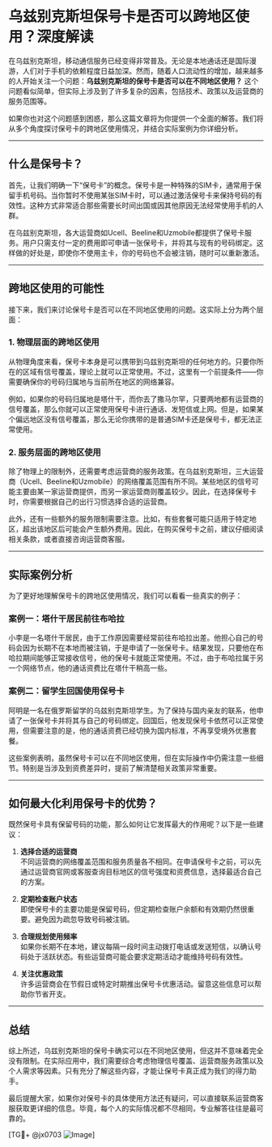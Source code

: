 # 乌兹别克斯坦保号卡是否可以跨地区使用？深度解读

在乌兹别克斯坦，移动通信服务已经变得非常普及。无论是本地通话还是国际漫游，人们对于手机的依赖程度日益加深。然而，随着人口流动性的增加，越来越多的人开始关注一个问题：**乌兹别克斯坦的保号卡是否可以在不同地区使用？** 这个问题看似简单，但实际上涉及到了许多复杂的因素，包括技术、政策以及运营商的服务范围等。

如果你也对这个问题感到困惑，那么这篇文章将为你提供一个全面的解答。我们将从多个角度探讨保号卡的跨地区使用情况，并结合实际案例为你详细分析。

---

## 什么是保号卡？

首先，让我们明确一下“保号卡”的概念。保号卡是一种特殊的SIM卡，通常用于保留手机号码。当你暂时不使用某张SIM卡时，可以通过激活保号卡来保持号码的有效性。这种方式非常适合那些需要长时间出国或因其他原因无法经常使用手机的人群。

在乌兹别克斯坦，各大运营商如Ucell、Beeline和Uzmobile都提供了保号卡服务。用户只需支付一定的费用即可申请一张保号卡，并将其与现有的号码绑定。这样做的好处是，即使你不使用主卡，你的号码也不会被注销，随时可以重新激活。

---

## 跨地区使用的可能性

接下来，我们来讨论保号卡是否可以在不同地区使用的问题。这实际上分为两个层面：

### 1. **物理层面的跨地区使用**
从物理角度来看，保号卡本身是可以携带到乌兹别克斯坦的任何地方的。只要你所在的区域有信号覆盖，理论上就可以正常使用。不过，这里有一个前提条件——你需要确保你的号码归属地与当前所在地区的网络兼容。

例如，如果你的号码归属地是塔什干，而你去了撒马尔罕，只要两地都有运营商的信号覆盖，那么你就可以正常使用保号卡进行通话、发短信或上网。但是，如果某个偏远地区没有信号覆盖，那么无论你携带的是普通SIM卡还是保号卡，都无法正常使用。

### 2. **服务层面的跨地区使用**
除了物理上的限制外，还需要考虑运营商的服务政策。在乌兹别克斯坦，三大运营商（Ucell、Beeline和Uzmobile）的网络覆盖范围有所不同。某些地区的信号可能主要由某一家运营商提供，而另一家运营商则覆盖较少。因此，在选择保号卡时，你需要根据自己的出行习惯选择合适的运营商。

此外，还有一些额外的服务限制需要注意。比如，有些套餐可能只适用于特定地区，超出该地区后可能会产生额外费用。因此，在购买保号卡之前，建议仔细阅读相关条款，或者直接咨询运营商客服。

---

## 实际案例分析

为了更好地理解保号卡的跨地区使用情况，我们可以看看一些真实的例子：

### 案例一：塔什干居民前往布哈拉
小李是一名塔什干居民，由于工作原因需要经常前往布哈拉出差。他担心自己的号码会因为长期不在本地而被注销，于是申请了一张保号卡。结果发现，只要他在布哈拉期间能够正常接收信号，他的保号卡就能正常使用。不过，由于布哈拉属于另一个网络节点，他的通话资费比在塔什干稍高一些。

### 案例二：留学生回国使用保号卡
阿明是一名在俄罗斯留学的乌兹别克斯坦学生。为了保持与国内亲友的联系，他申请了一张保号卡并将其与自己的号码绑定。回国后，他发现保号卡依然可以正常使用，但需要注意的是，他的通话资费已经切换为国内标准，不再享受境外优惠套餐。

这些案例表明，虽然保号卡可以在不同地区使用，但在实际操作中仍需注意一些细节。特别是当涉及到资费差异时，提前了解清楚相关政策非常重要。

---

## 如何最大化利用保号卡的优势？

既然保号卡具有保留号码的功能，那么如何让它发挥最大的作用呢？以下是一些建议：

1. **选择合适的运营商**  
   不同运营商的网络覆盖范围和服务质量各不相同。在申请保号卡之前，可以先通过运营商官网或客服查询目标地区的信号强度和资费信息，选择最适合自己的方案。

2. **定期检查账户状态**  
   即使保号卡的主要功能是保留号码，但定期检查账户余额和有效期仍然很重要。避免因为疏忽导致号码被注销。

3. **合理规划使用频率**  
   如果你长期不在本地，建议每隔一段时间主动拨打电话或发送短信，以确认号码处于活跃状态。有些运营商可能会要求定期活动才能维持号码有效性。

4. **关注优惠政策**  
   许多运营商会在节假日或特定时期推出保号卡优惠活动。留意这些信息可以帮助你节省开支。

---

## 总结

综上所述，乌兹别克斯坦的保号卡确实可以在不同地区使用，但这并不意味着完全没有限制。在实际应用中，我们需要综合考虑物理信号覆盖、运营商服务政策以及个人需求等因素。只有充分了解这些内容，才能让保号卡真正成为我们的得力助手。

最后提醒大家，如果你对保号卡的具体使用方法还有疑问，可以直接联系运营商客服获取更详细的信息。毕竟，每个人的实际情况都不尽相同，专业解答往往是最可靠的。

[TG💪+ @jx0703 ![Image](https://github.com/user-attachments/assets/dbca1d08-cadb-493c-b0ec-ad6f7a83f270)]